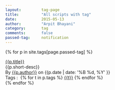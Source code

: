 ```yaml
---
layout:			tag-page
title:			"All scripts with tag"
date:			2015-05-13
author:			"Arpit Bhayani"
category:		tag
comments:		false
passed-tag:		notification
---
```



{% for p in site.tags[page.passed-tag] %}
<div class="script-content">
    <div class="script-title">
    	<a href="{{p.url}}" class="new-scripts-link">{{p.title}}</a>
    </div>
    <div class="script-excerpt">
        {{p.short-desc}}
    </div>
    <div class="script-metainfo">
        By
            <a href="{{page.url}}" class="script-page-author">{{p.author}}</a> on
            <emphasis class="date">{{p.date | date: '%B %d, %Y' }}</emphasis>
    </div>
    <div class="script-tags">
        <emphasis class="bold">Tags :&nbsp;</emphasis>
        {% for t in p.tags %}
            <a href="{{ "/tag/" | append: t | replace:" ","-" | prepend: site.baseurl }}" class="tag-link" title="Click to view all posts with tag : {{t}}">{{t}}</a>
        {% endfor %}
    </div>
    
</div>
{% endfor %}
